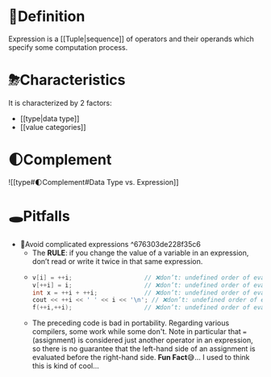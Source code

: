 # 📝Definition
Expression is a [[Tuple|sequence]] of operators and their operands which specify some computation process.
# ⛈Characteristics
It is characterized by 2 factors:
- [[type|data type]]
- [[value categories]]
# 🌓Complement
![[type#🌓Complement#Data Type vs. Expression]]

# 🕳Pitfalls
- 📌Avoid complicated expressions ^676303de228f35c6
    - The **RULE**: if you change the value of a variable in an expression, don’t read or write it twice in that same expression.
    - ``` c++
      v[i] = ++i; 					 // ❌don’t: undefined order of evaluation
      v[++i] = i; 					 // ❌don’t: undefined order of evaluation
      int x = ++i + ++i;  			 // ❌don’t: undefined order of evaluation
      cout << ++i << ' ' << i << '\n'; // ❌don’t: undefined order of evaluation
      f(++i,++i); 					 // ❌don’t: undefined order of evaluation
      ```
    - The preceding code is bad in portability. Regarding various compilers, some work while some don't. Note in particular that `=` (assignment) is considered just another operator in an expression, so there is no guarantee that the left-hand side of an assignment is evaluated before the right-hand side.
  **Fun Fact**😅... I used to think this is kind of cool...
  